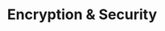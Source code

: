 ---
sidebar_label: Encryption & Security
title: Encryption & Security
displayed_sidebar: helpcenterSidebar
sidebar_position: 2
---